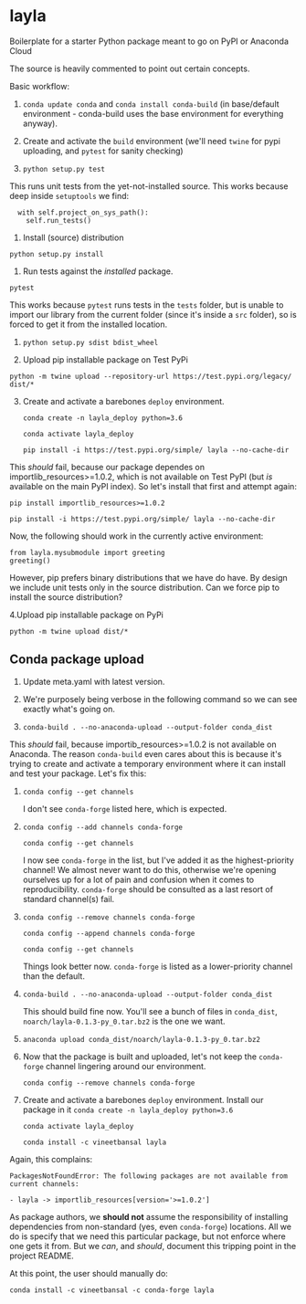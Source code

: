 # layla

Boilerplate for a starter Python package meant to go on PyPI or Anaconda Cloud

The source is heavily commented to point out certain concepts.

Basic workflow:

1. `conda update conda` and `conda install conda-build` (in base/default environment - conda-build uses the base environment for everything anyway).

1. Create and activate the `build` environment (we'll need `twine` for pypi uploading, and `pytest` for sanity checking)

1. `python setup.py test`

This runs unit tests from the yet-not-installed source. This works because deep inside `setuptools` we find:

```
  with self.project_on_sys_path():
    self.run_tests()
```

1. Install (source) distribution

`python setup.py install`

1. Run tests against the *installed* package.

`pytest`

This works because `pytest` runs tests in the `tests` folder, but is unable to import our library from the current folder (since it's inside a `src` folder), so is forced to get it from the installed location.

1. `python setup.py sdist bdist_wheel`

2. Upload pip installable package on Test PyPi

`python -m twine upload --repository-url https://test.pypi.org/legacy/ dist/*`

3. Create and activate a barebones `deploy` environment.

   `conda create -n layla_deploy python=3.6`
   
   `conda activate layla_deploy`

   `pip install -i https://test.pypi.org/simple/ layla --no-cache-dir`

This *should* fail, because our package dependes on importlib_resources>=1.0.2, which is not available on Test PyPI (but *is* available on the main PyPI index). So let's install that first and attempt again:

`pip install importlib_resources>=1.0.2`

`pip install -i https://test.pypi.org/simple/ layla --no-cache-dir`

Now, the following should work in the currently active environment:

```
from layla.mysubmodule import greeting
greeting()
```

However, pip prefers binary distributions that we have do have. By design we include unit tests only in the source distribution. Can we force pip to install the source distribution?

4.Upload pip installable package on PyPi

`python -m twine upload dist/*`

## Conda package upload

1. Update meta.yaml with latest version.

1. We're purposely being verbose in the following command so we can see exactly what's going on.

1. `conda-build . --no-anaconda-upload --output-folder conda_dist`

This *should* fail, because importib_resources>=1.0.2 is not available on Anaconda. The reason `conda-build` even cares about this is because it's trying to create and activate a temporary environment where it can install and test your package. Let's fix this:

  1. `conda config --get channels`
  
     I don't see `conda-forge` listed here, which is expected.
     
  1. `conda config --add channels conda-forge`
  
      `conda config --get channels`
      
      I now see `conda-forge` in the list, but I've added it as the highest-priority channel! We almost never want to do this, otherwise we're opening ourselves up for a lot of pain and confusion when it comes to reproducibility. `conda-forge` should be consulted as a last resort of standard channel(s) fail.

  1. `conda config --remove channels conda-forge`
  
     `conda config --append channels conda-forge`
     
      `conda config --get channels`
      
      Things look better now. `conda-forge` is listed as a lower-priority channel than the default.
      
1. `conda-build . --no-anaconda-upload --output-folder conda_dist`

   This should build fine now. You'll see a bunch of files in `conda_dist`, `noarch/layla-0.1.3-py_0.tar.bz2` is the one we want.
   
1. `anaconda upload conda_dist/noarch/layla-0.1.3-py_0.tar.bz2`

1. Now that the package is built and uploaded, let's not keep the `conda-forge` channel lingering around our environment.

   `conda config --remove channels conda-forge`
   
1. Create and activate a barebones `deploy` environment. Install our package in it
   `conda create -n layla_deploy python=3.6`
   
   `conda activate layla_deploy`
   
   `conda install -c vineetbansal layla`
   
  Again, this complains:
  
  ```
  PackagesNotFoundError: The following packages are not available from current channels:

  - layla -> importlib_resources[version='>=1.0.2']
  ```
   
  As package authors, we **should not** assume the responsibility of installing dependencies from non-standard (yes, even `conda-forge`) locations. All we do is specify that we need this particular package, but not enforce where one gets it from. But we *can*, and *should*, document this tripping point in the project README.
  
  At this point, the user should manually do:
  
  `conda install -c vineetbansal -c conda-forge layla`
